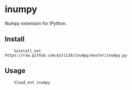 inumpy
======
Numpy extension for IPython.

Install
-------

```
    %install_ext https://raw.github.com/piti118/inumpy/master/inumpy.py
```

Usage
-----
```
    %load_ext inumpy
```
